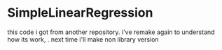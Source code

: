 # SimpleLinearRegression
this code i got from another repository. i've remake again to understand how its work, .
next time i'll make non library version
